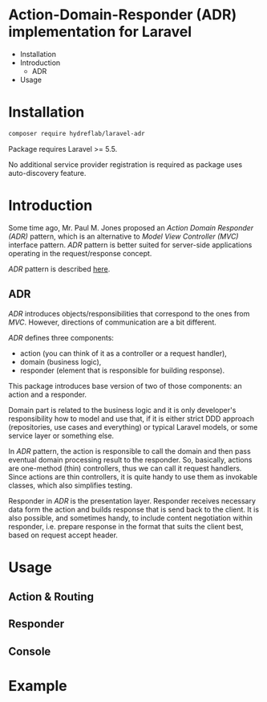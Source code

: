 # Action-Domain-Responder (ADR) implementation for Laravel

* Installation
* Introduction
    * ADR
* Usage 

# Installation

```bash
composer require hydreflab/laravel-adr
```

Package requires Laravel >= 5.5. 

No additional service provider registration is required as package uses auto-discovery feature.

# Introduction

Some time ago, Mr. Paul M. Jones proposed an _Action Domain Responder (ADR)_ pattern, which is an alternative
to _Model View Controller (MVC)_ interface pattern. _ADR_ pattern is better suited for server-side applications
operating in the request/response concept.

_ADR_ pattern is described [here](https://github.com/pmjones/adr).

## ADR

_ADR_ introduces objects/responsibilities that correspond to the ones from _MVC_. However, directions of 
communication are a bit different.

_ADR_ defines three components:
* action (you can think of it as a controller or a request handler),
* domain (business logic),
* responder (element that is responsible for building response).

This package introduces base version of two of those components: an action and a responder.

Domain part is related to the business logic and it is only developer's responsibility how to model and use that,
if it is either strict DDD approach (repositories, use cases and everything) or typical Laravel models, or some service 
layer or something else.

In _ADR_ pattern, the action is responsible to call the domain and then pass eventual domain processing result to
the responder. So, basically, actions are one-method (thin) controllers, thus we can call it request handlers. Since
actions are thin controllers, it is quite handy to use them as invokable classes, which also simplifies testing.

Responder in _ADR_ is the presentation layer. Responder receives necessary data form the action and builds response that
is send back to the client. It is also possible, and sometimes handy, to include content negotiation within responder, 
i.e. prepare response in the format that suits the client best, based on request accept header.

# Usage

## Action & Routing

## Responder

## Console

# Example